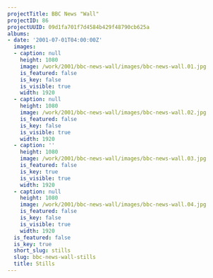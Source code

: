 ```yaml
---
projectTitle: BBC News "Wall"
projectID: 86
projectUUID: 09d1fa701f7d4584b429f48790cb625a
albums:
- date: '2001-07-01T04:00:00Z'
  images:
  - caption: null
    height: 1080
    image: /work/2001/bbc-news-wall/images/bbc-news-wall.01.jpg
    is_featured: false
    is_key: false
    is_visible: true
    width: 1920
  - caption: null
    height: 1080
    image: /work/2001/bbc-news-wall/images/bbc-news-wall.02.jpg
    is_featured: false
    is_key: false
    is_visible: true
    width: 1920
  - caption: ''
    height: 1080
    image: /work/2001/bbc-news-wall/images/bbc-news-wall.03.jpg
    is_featured: false
    is_key: true
    is_visible: true
    width: 1920
  - caption: null
    height: 1080
    image: /work/2001/bbc-news-wall/images/bbc-news-wall.04.jpg
    is_featured: false
    is_key: false
    is_visible: true
    width: 1920
  is_featured: false
  is_key: true
  short_slug: stills
  slug: bbc-news-wall-stills
  title: Stills
---
```

